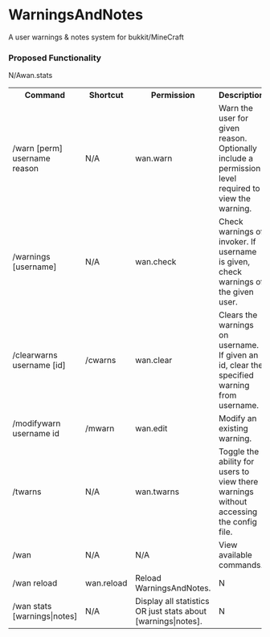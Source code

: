 WarningsAndNotes
================

A user warnings &amp; notes system for bukkit/MineCraft

<h3>Proposed Functionality</h3>
<table>
	<tr>
		<th>Command</th><th>Shortcut</th><th>Permission</th><th>Description</th><th>Status</th>
	</tr>
	<tr>
		<td>/warn [perm] username reason</td><td>N/A</td><td>wan.warn</td><td>Warn the user for given reason. Optionally include a permission level required to view the warning.</td><td>N</td>
	</tr>
	<tr>
		<td>/warnings [username]</td><td>N/A</td><td>wan.check</td><td>Check warnings of invoker. If username is given, check warnings of the given user.</td><td>N</td>
	</tr>
	<tr>
		<td>/clearwarns username [id]</td><td>/cwarns</td><td>wan.clear</td><td>Clears the warnings on username. If given an id, clear the specified warning from username.</td><td>N</td>
	</tr>
	<tr>
		<td>/modifywarn username id</td><td>/mwarn</td><td>wan.edit</td><td>Modify an existing warning.</td><td>N</td>
	</tr>
	<tr>
		<td>/twarns</td><td>N/A</td><td>wan.twarns</td><td>Toggle the ability for users to view there warnings without accessing the config file.</td><td>N</td>
	</tr>
	<tr>
		<td>/wan</td><td>N/A</td><td>N/A</td><td>View available commands.</td><td>N</td>
	</tr>
	<tr>
		<td>/wan reload</td>N/A</td><td>wan.reload</td><td>Reload WarningsAndNotes.</td><td>N</td>
	</tr>
	<tr>
		<td>/wan stats [warnings|notes]</td><td>N/A</td>wan.stats</td><td>Display all statistics OR just stats about [warnings|notes].</td><td>N</td>
	</tr>
</table>

